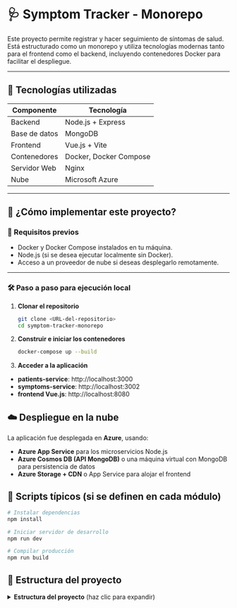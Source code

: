 # 🩺 Symptom Tracker - Monorepo

Este proyecto permite registrar y hacer seguimiento de síntomas de salud. Está estructurado como un monorepo y utiliza tecnologías modernas tanto para el frontend como el backend, incluyendo contenedores Docker para facilitar el despliegue.

---

## 🚀 Tecnologías utilizadas

| Componente     | Tecnología         |
|----------------|--------------------|
| Backend        | Node.js + Express  |
| Base de datos  | MongoDB            |
| Frontend       | Vue.js + Vite      |
| Contenedores   | Docker, Docker Compose |
| Servidor Web   | Nginx              |
| Nube           | Microsoft Azure    |

---

## 🚀 ¿Cómo implementar este proyecto?

### 🔧 Requisitos previos

- Docker y Docker Compose instalados en tu máquina.
- Node.js (si se desea ejecutar localmente sin Docker).
- Acceso a un proveedor de nube si deseas desplegarlo remotamente.

---

### 🛠️ Paso a paso para ejecución local

1. **Clonar el repositorio**
   ```bash
   git clone <URL-del-repositorio>
   cd symptom-tracker-monorepo
   
2. **Construir e iniciar los contenedores**
   ```bash
   docker-compose up --build

3. **Acceder a la aplicación**
- **patients-service**: http://localhost:3000
- **symptoms-service**: http://localhost:3002
- **frontend Vue.js**: http://localhost:8080 

## ☁️ Despliegue en la nube

La aplicación fue desplegada en **Azure**, usando:

- **Azure App Service** para los microservicios Node.js
- **Azure Cosmos DB (API MongoDB)** o una máquina virtual con MongoDB para persistencia de datos
- **Azure Storage + CDN** o App Service para alojar el frontend

## 🧪 Scripts típicos (si se definen en cada módulo)

```bash
# Instalar dependencias
npm install

# Iniciar servidor de desarrollo
npm run dev

# Compilar producción
npm run build
```

## 📁 Estructura del proyecto

<details>
<summary><strong>Estructura del proyecto</strong> (haz clic para expandir)</summary>

<br>

symptom-tracker-monorepo/
└── symptom-tracker-monorepo/
├── docker-compose.yml
├── package-lock.json
├── package.json
├── README.md
└── .git/
├── COMMIT_EDITMSG
├── config
├── description
├── FETCH_HEAD
├── HEAD
├── index
├── ORIG_HEAD
├── hooks/
│ ├── applypatch-msg.sample
│ ├── commit-msg.sample
│ ├── fsmonitor-watchman.sample
│ ├── post-update.sample
│ ├── pre-applypatch.sample
│ ├── pre-commit.sample
│ ├── pre-merge-commit.sample
│ ├── pre-push.sample
│ ├── pre-rebase.sample
│ ├── pre-receive.sample
│ ├── prepare-commit-msg.sample
│ ├── push-to-checkout.sample
│ ├── sendemail-validate.sample
│ └── update.sample
├── info/
│ └── exclude
├── logs/
│ └── refs/
│ ├── heads/
│ │ ├── main
│ │ └── Test
│ └── remotes/
│ └── origin/
│ ├── HEAD
│ ├── main
│ └── Test
└── objects/
├── 00/
├── 01/
├── 02/
└── ... (muchos archivos internos de Git)

</details>




